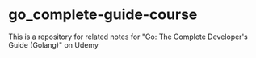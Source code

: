 # go_complete-guide-course
This is a repository for related notes for "Go: The Complete Developer's Guide (Golang)" on Udemy
